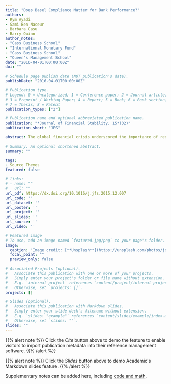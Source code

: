 ```yaml
---
title: "Does Basel Compliance Matter for Bank Performance?"
authors: 
- Rym Ayadi
- Sami Ben Naceur
- Barbara Casu
- Barry Quinn
author_notes:
- "Cass Business School"
- "International Monetary Fund"
- "Cass Business School"
- "Queen's Management School"
date: "2016-04-01T00:00:00Z"
doi: ""

# Schedule page publish date (NOT publication's date).
publishDate: "2016-04-01T00:00:00Z"

# Publication type.
# Legend: 0 = Uncategorized; 1 = Conference paper; 2 = Journal article;
# 3 = Preprint / Working Paper; 4 = Report; 5 = Book; 6 = Book section;
# 7 = Thesis; 8 = Patent
publication_types: ["2"]

# Publication name and optional abbreviated publication name.
publication: "*Journal of Financial Stability, 15*(32)"
publication_short: "JFS"

abstract: The global financial crisis underscored the importance of regulation and supervision to a well-functioning banking system that efficiently channels financial resources into investment. In this paper, we contribute to the ongoing policy debate by assessing whether compliance with international regulatory standards and protocols enhances bank operating efficiency. We focus specifically on the adoption of international capital standards and the Basel Core Principles for Effective Bank Supervision (BCP). The relationship between bank efficiency and regulatory compliance is investigated using the Simar and Wilson (2007. J. Econ. 136 (1), 31) double bootstrapping approach on an international sample of publicly listed banks. Our results indicate that overall BCP compliance, or indeed compliance with any of its individual chapters, has no association with bank efficiency.

# Summary. An optional shortened abstract.
summary: "" 

tags:
- Source Themes
featured: false

# links:
# - name: ""
#   url: ""
url_pdf: https://dx.doi.org/10.1016/j.jfs.2015.12.007
url_code: ''
url_dataset: ''
url_poster: ''
url_project: ''
url_slides: ''
url_source: ''
url_video: ''

# Featured image
# To use, add an image named `featured.jpg/png` to your page's folder. 
image:
  caption: 'Image credit: [**Unsplash**](https://unsplash.com/photos/jdD8gXaTZsc)'
  focal_point: ""
  preview_only: false

# Associated Projects (optional).
#   Associate this publication with one or more of your projects.
#   Simply enter your project's folder or file name without extension.
#   E.g. `internal-project` references `content/project/internal-project/index.md`.
#   Otherwise, set `projects: []`.
projects: []

# Slides (optional).
#   Associate this publication with Markdown slides.
#   Simply enter your slide deck's filename without extension.
#   E.g. `slides: "example"` references `content/slides/example/index.md`.
#   Otherwise, set `slides: ""`.
slides: ""
---
```


{{% alert note %}}
Click the *Cite* button above to demo the feature to enable visitors to import publication metadata into their reference management software.
{{% /alert %}}

{{% alert note %}}
Click the *Slides* button above to demo Academic's Markdown slides feature.
{{% /alert %}}


Supplementary notes can be added here, including [code and math](https://sourcethemes.com/academic/docs/writing-markdown-latex/).
